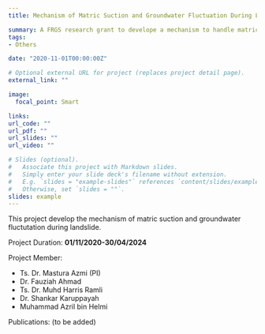 ```yaml
---
title: Mechanism of Matric Suction and Groundwater Fluctuation During Landslide.

summary: A FRGS research grant to develope a mechanism to handle matric suction and groundwater flcutuation during landslide. 
tags:
- Others

date: "2020-11-01T00:00:00Z"

# Optional external URL for project (replaces project detail page).
external_link: ""

image:
  focal_point: Smart

links:
url_code: ""
url_pdf: ""
url_slides: ""
url_video: ""

# Slides (optional).
#   Associate this project with Markdown slides.
#   Simply enter your slide deck's filename without extension.
#   E.g. `slides = "example-slides"` references `content/slides/example-slides.md`.
#   Otherwise, set `slides = ""`.
slides: example
---
```


This project develop the mechanism of matric suction and groundwater fluctutation during landslide.
 
 Project Duration: **01/11/2020-30/04/2024**
 
 
 Project Member:
 - Ts. Dr. Mastura Azmi (PI)
 - Dr. Fauziah Ahmad
 - Ts. Dr. Muhd Harris Ramli
 - Dr. Shankar Karuppayah
 - Muhammad Azril bin Helmi


Publications:
(to be added)

